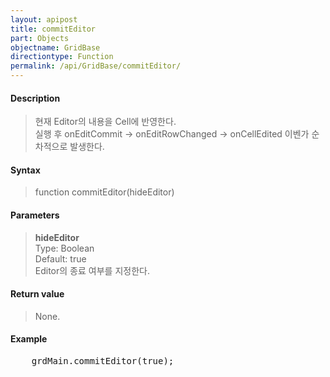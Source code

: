 ```yaml
---
layout: apipost
title: commitEditor
part: Objects
objectname: GridBase
directiontype: Function
permalink: /api/GridBase/commitEditor/
---
```



#### Description

> 현재 Editor의 내용을 Cell에 반영한다.  
> 실행 후 onEditCommit -> onEditRowChanged -> onCellEdited 이벤가 순차적으로 발생한다.

#### Syntax

> function commitEditor(hideEditor)  

#### Parameters

> **hideEditor**  
> Type: Boolean  
> Default: true  
> Editor의 종료 여부를 지정한다.

#### Return value

> None.

#### Example

<pre class="prettyprint">
    grdMain.commitEditor(true);
</pre>




